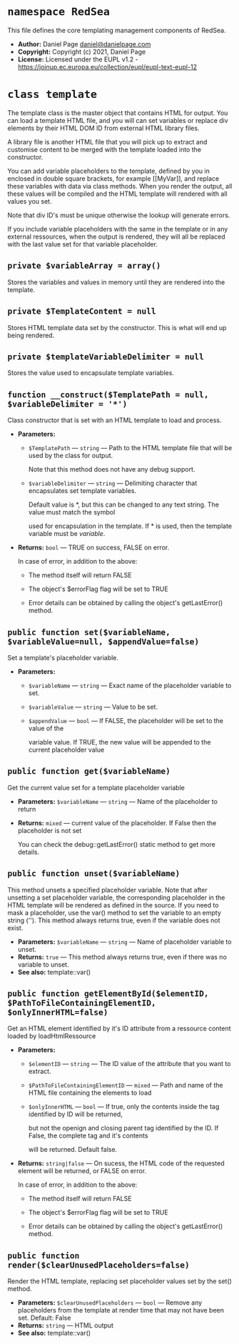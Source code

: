 # `namespace RedSea`

This file defines the core templating management components of RedSea.

 * **Author:** Daniel Page <daniel@danielpage.com>
 * **Copyright:** Copyright (c) 2021, Daniel Page
 * **License:** Licensed under the EUPL v1.2 - https://joinup.ec.europa.eu/collection/eupl/eupl-text-eupl-12

# `class template`

The template class is the master object that contains HTML for output. You can load a template HTML file, and you will can set variables or replace div elements by their HTML DOM ID from external HTML library files.

A library file is another HTML file that you will pick up to extract and customise content to be merged with the template loaded into the constructor.

You can add variable placeholders to the template, defined by you in enclosed in double square brackets, for example [[MyVar]], and replace these variables with data via class methods. When you render the output, all these values will be compiled and the HTML template will rendered with all values you set.

Note that div ID's must be unique otherwise the lookup will generate errors.

If you include variable placeholders with the same in the template or in any external ressources, when the output is rendered, they will all be replaced with the last value set for that variable placeholder.

## `private $variableArray = array()`

Stores the variables and values in memory until they are rendered into the template.

## `private $TemplateContent = null`

Stores HTML template data set by the constructor. This is what will end up being rendered.

## `private $templateVariableDelimiter = null`

Stores the value used to encapsulate template variables.

## `function __construct($TemplatePath = null, $variableDelimiter = '*')`

Class constructor that is set with an HTML template to load and process.

 * **Parameters:**
   * `$TemplatePath` — `string` — Path to the HTML template file that will be used by the class for output.

     Note that this method does not have any debug support.
   * `$variableDelimiter` — `string` — Delimiting character that encapsulates set template variables.

     Default value is *, but this can be changed to any text string. The value must match the symbol

     used for encapsulation in the template. If * is used, then the template variable must be *variable*.
 * **Returns:** `bool` — TRUE on success, FALSE on error.

     In case of error, in addition to the above:

     - The method itself will return FALSE

     - The object's $errorFlag flag will be set to TRUE

     - Error details can be obtained by calling the object's getLastError() method.

## `public function set($variableName, $variableValue=null, $appendValue=false)`

Set a template's placeholder variable.

 * **Parameters:**
   * `$variableName` — `string` — Exact name of the placeholder variable to set.
   * `$variableValue` — `string` — Value to be set.
   * `$appendValue` — `bool` — If FALSE, the placeholder will be set to the value of the

     variable value. If TRUE, the new value will be appended to the current placeholder value

## `public function get($variableName)`

Get the current value set for a template placeholder variable

 * **Parameters:** `$variableName` — `string` — Name of the placeholder to return
 * **Returns:** `mixed` — current value of the placeholder. If False then the placeholder is not set

     You can check the debug::getLastError() static method to get more details.

## `public function unset($variableName)`

This method unsets a specified placeholder variable. Note that after unsetting a set placeholder variable, the corresponding placeholder in the HTML template will be rendered as defined in the source. If you need to mask a placeholder, use the var() method to set the variable to an empty string (''). This method always returns true, even if the variable does not exist.

 * **Parameters:** `$variableName` — `string` — Name of placeholder variable to unset.
 * **Returns:** `true` — This method always returns true, even if there was no variable to unset.
 * **See also:** template::var()

## `public function getElementById($elementID, $PathToFileContainingElementID, $onlyInnerHTML=false)`

Get an HTML element identified by it's ID attribute from a ressource content loaded by loadHtmlRessource

 * **Parameters:**
   * `$elementID` — `string` — The ID value of the attribute that you want to extract.
   * `$PathToFileContainingElementID` — `mixed` — Path and name of the HTML file containing the elements to load
   * `$onlyInnerHTML` — `bool` — If true, only the contents inside the tag identified by ID will be returned,

     but not the openign and closing parent tag identified by the ID. If False, the complete tag and it's contents

     will be returned. Default false.
 * **Returns:** `string|false` — On sucess, the HTML code of the requested element will be returned, or FALSE on error.

     In case of error, in addition to the above:

     - The method itself will return FALSE

     - The object's $errorFlag flag will be set to TRUE

     - Error details can be obtained by calling the object's getLastError() method.

## `public function render($clearUnusedPlaceholders=false)`

Render the HTML template, replacing set placeholder values set by the set() method.

 * **Parameters:** `$clearUnusedPlaceholders` — `bool` — Remove any placeholders from the template at render time that may not have been set. Default: False
 * **Returns:** `string` — HTML output
 * **See also:** template::var()